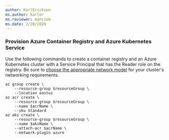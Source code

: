 ```yaml
---
author: KarlErickson
ms.author: karler
ms.reviewer: manriem
ms.date: 2/28/2020
---
```


### Provision Azure Container Registry and Azure Kubernetes Service

Use the following commands to create a container registry and an Azure Kubernetes cluster with a Service Principal that has the Reader role on the registry. Be sure to [choose the appropriate network model](/azure/aks/operator-best-practices-network#choose-the-appropriate-network-model) for your cluster's networking requirements.

```azurecli
az group create \
    --resource-group $resourceGroup \
    --location eastus
az acr create \
    --resource-group $resourceGroup \
    --name $acrName \
    --sku Standard
az aks create \
    --resource-group $resourceGroup \
    --name $aksName \
    --attach-acr $acrName \
    --network-plugin azure
```
